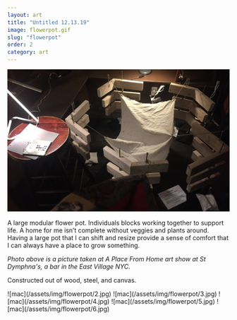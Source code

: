```yaml
---
layout: art
title: "Untitled 12.13.19"
image: flowerpot.gif
slug: "flowerpot"
order: 2
category: art
---
```


![mac](/assets/img/flowerpot/1.jpg)

A large modular flower pot. Individuals blocks working together to support life. A home for me isn’t complete without veggies and plants around. Having a large pot that I can shift and resize provide a sense of comfort that I can always have a place to grow something.

_Photo above is a picture taken at A Place From Home art show at St Dymphna's, a bar in the East Village NYC._

Constructed out of wood, steel, and canvas.

<span class="gallery">
![mac](/assets/img/flowerpot/2.jpg)
![mac](/assets/img/flowerpot/3.jpg)
![mac](/assets/img/flowerpot/4.jpg)
![mac](/assets/img/flowerpot/5.jpg)
![mac](/assets/img/flowerpot/6.jpg)
</span>
